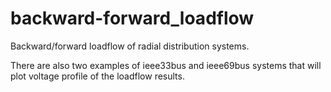 # backward-forward_loadflow
Backward/forward loadflow of radial distribution systems.

There are also two examples of ieee33bus and ieee69bus systems that will plot voltage profile of the loadflow results.
